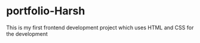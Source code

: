 # portfolio-Harsh
This is my first frontend development project which uses HTML and CSS for the development 
